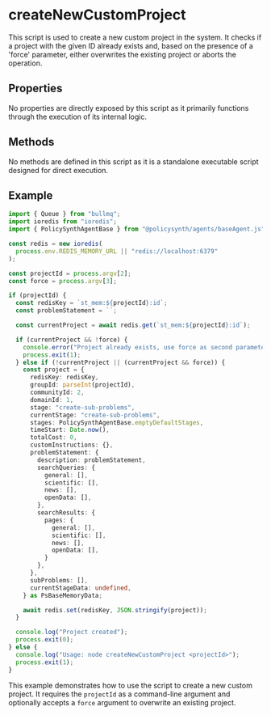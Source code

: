 # createNewCustomProject

This script is used to create a new custom project in the system. It checks if a project with the given ID already exists and, based on the presence of a 'force' parameter, either overwrites the existing project or aborts the operation.

## Properties

No properties are directly exposed by this script as it primarily functions through the execution of its internal logic.

## Methods

No methods are defined in this script as it is a standalone executable script designed for direct execution.

## Example

```typescript
import { Queue } from "bullmq";
import ioredis from "ioredis";
import { PolicySynthAgentBase } from "@policysynth/agents/baseAgent.js";

const redis = new ioredis(
  process.env.REDIS_MEMORY_URL || "redis://localhost:6379"
);

const projectId = process.argv[2];
const force = process.argv[3];

if (projectId) {
  const redisKey = `st_mem:${projectId}:id`;
  const problemStatement = ``;

  const currentProject = await redis.get(`st_mem:${projectId}:id`);

  if (currentProject && !force) {
    console.error("Project already exists, use force as second parameter to overwrite");
    process.exit(1);
  } else if (!currentProject || (currentProject && force)) {
    const project = {
      redisKey: redisKey,
      groupId: parseInt(projectId),
      communityId: 2,
      domainId: 1,
      stage: "create-sub-problems",
      currentStage: "create-sub-problems",
      stages: PolicySynthAgentBase.emptyDefaultStages,
      timeStart: Date.now(),
      totalCost: 0,
      customInstructions: {},
      problemStatement: {
        description: problemStatement,
        searchQueries: {
          general: [],
          scientific: [],
          news: [],
          openData: [],
        },
        searchResults: {
          pages: {
            general: [],
            scientific: [],
            news: [],
            openData: [],
          }
        },
      },
      subProblems: [],
      currentStageData: undefined,
    } as PsBaseMemoryData;

    await redis.set(redisKey, JSON.stringify(project));
  }

  console.log("Project created");
  process.exit(0);
} else {
  console.log("Usage: node createNewCustomProject <projectId>");
  process.exit(1);
}
```

This example demonstrates how to use the script to create a new custom project. It requires the `projectId` as a command-line argument and optionally accepts a `force` argument to overwrite an existing project.